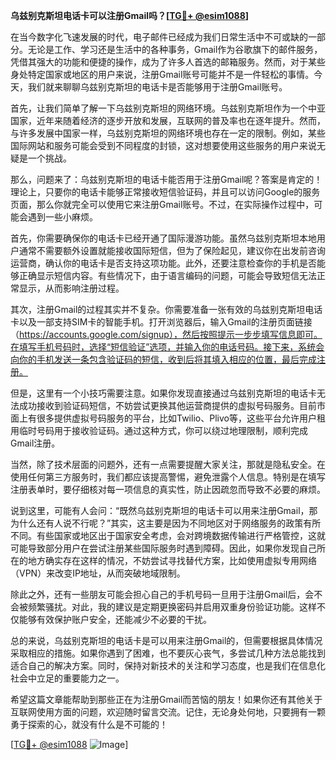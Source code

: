 **乌兹别克斯坦电话卡可以注册Gmail吗？[[TG💪+ @esim1088](https://t.me/s/esim1088)]**

在当今数字化飞速发展的时代，电子邮件已经成为我们日常生活中不可或缺的一部分。无论是工作、学习还是生活中的各种事务，Gmail作为谷歌旗下的邮件服务，凭借其强大的功能和便捷的操作，成为了许多人首选的邮箱服务。然而，对于某些身处特定国家或地区的用户来说，注册Gmail账号可能并不是一件轻松的事情。今天，我们就来聊聊乌兹别克斯坦的电话卡是否能够用于注册Gmail账号。

首先，让我们简单了解一下乌兹别克斯坦的网络环境。乌兹别克斯坦作为一个中亚国家，近年来随着经济的逐步开放和发展，互联网的普及率也在逐年提升。然而，与许多发展中国家一样，乌兹别克斯坦的网络环境也存在一定的限制。例如，某些国际网站和服务可能会受到不同程度的封锁，这对想要使用这些服务的用户来说无疑是一个挑战。

那么，问题来了：乌兹别克斯坦的电话卡能否用于注册Gmail呢？答案是肯定的！理论上，只要你的电话卡能够正常接收短信验证码，并且可以访问Google的服务页面，那么你就完全可以使用它来注册Gmail账号。不过，在实际操作过程中，可能会遇到一些小麻烦。

首先，你需要确保你的电话卡已经开通了国际漫游功能。虽然乌兹别克斯坦本地用户通常不需要额外设置就能接收国际短信，但为了保险起见，建议你在出发前咨询运营商，确认你的电话卡是否支持这项功能。此外，还要注意检查你的手机是否能够正确显示短信内容。有些情况下，由于语言编码的问题，可能会导致短信无法正常显示，从而影响注册过程。

其次，注册Gmail的过程其实并不复杂。你需要准备一张有效的乌兹别克斯坦电话卡以及一部支持SIM卡的智能手机。打开浏览器后，输入Gmail的注册页面链接（https://accounts.google.com/signup），然后按照提示一步步填写信息即可。在填写手机号码时，选择“短信验证”选项，并输入你的电话号码。接下来，系统会向你的手机发送一条包含验证码的短信，收到后将其填入相应的位置，最后完成注册。

但是，这里有一个小技巧需要注意。如果你发现直接通过乌兹别克斯坦的电话卡无法成功接收到验证码短信，不妨尝试更换其他运营商提供的虚拟号码服务。目前市面上有很多提供虚拟号码服务的平台，比如Twilio、Plivo等，这些平台允许用户租用临时号码用于接收验证码。通过这种方式，你可以绕过地理限制，顺利完成Gmail注册。

当然，除了技术层面的问题外，还有一点需要提醒大家关注，那就是隐私安全。在使用任何第三方服务时，我们都应该提高警惕，避免泄露个人信息。特别是在填写注册表单时，要仔细核对每一项信息的真实性，防止因疏忽而导致不必要的麻烦。

说到这里，可能有人会问：“既然乌兹别克斯坦的电话卡可以用来注册Gmail，那为什么还有人说不行呢？”其实，这主要是因为不同地区对于网络服务的政策有所不同。有些国家或地区出于国家安全考虑，会对跨境数据传输进行严格管控，这就可能导致部分用户在尝试注册某些国际服务时遇到障碍。因此，如果你发现自己所在的地方确实存在这样的情况，不妨尝试寻找替代方案，比如使用虚拟专用网络（VPN）来改变IP地址，从而突破地域限制。

除此之外，还有一些朋友可能会担心自己的手机号码一旦用于注册Gmail后，会不会被频繁骚扰。对此，我的建议是定期更换密码并启用双重身份验证功能。这样不仅能够有效保护账户安全，还能减少不必要的干扰。

总的来说，乌兹别克斯坦的电话卡是可以用来注册Gmail的，但需要根据具体情况采取相应的措施。如果你遇到了困难，也不要灰心丧气，多尝试几种方法总能找到适合自己的解决方案。同时，保持对新技术的关注和学习态度，也是我们在信息化社会中立足的重要能力之一。

希望这篇文章能帮助到那些正在为注册Gmail而苦恼的朋友！如果你还有其他关于互联网使用方面的问题，欢迎随时留言交流。记住，无论身处何地，只要拥有一颗勇于探索的心，就没有什么是不可能的！

[[TG💪+ @esim1088](https://t.me/s/esim1088) ![Image](https://i.postimg.cc/4NQfJmqS/Snipaste-2025-05-13-00-14-12.png)]